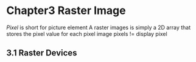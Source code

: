 Chapter3 Raster Image
========================
_Pixel_ is short for picture element
A raster images is simply a 2D array that stores the pixel value for each pixel
image pixels != display pixel
## 3.1 Raster Devices